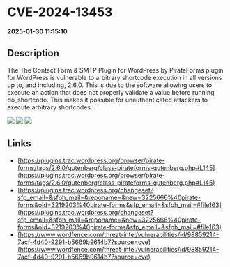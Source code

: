 # CVE-2024-13453

**2025-01-30 11:15:10**

## Description
The The Contact Form & SMTP Plugin for WordPress by PirateForms plugin for WordPress is vulnerable to arbitrary shortcode execution in all versions up to, and including, 2.6.0. This is due to the software allowing users to execute an action that does not properly validate a value before running do_shortcode. This makes it possible for unauthenticated attackers to execute arbitrary shortcodes.

![](https://img.shields.io/static/v1?label=Score&message=7.3&color=red)
![](https://img.shields.io/static/v1?label=Severity&message=HIGH&color=red)
![](https://img.shields.io/static/v1?label=CWE&message=RCE&color=green)

## Links
- [https://plugins.trac.wordpress.org/browser/pirate-forms/tags/2.6.0/gutenberg/class-pirateforms-gutenberg.php#L145](https://plugins.trac.wordpress.org/browser/pirate-forms/tags/2.6.0/gutenberg/class-pirateforms-gutenberg.php#L145)
- [https://plugins.trac.wordpress.org/changeset?sfp_email=&sfph_mail=&reponame=&new=3225666%40pirate-forms&old=3219203%40pirate-forms&sfp_email=&sfph_mail=#file163](https://plugins.trac.wordpress.org/changeset?sfp_email=&sfph_mail=&reponame=&new=3225666%40pirate-forms&old=3219203%40pirate-forms&sfp_email=&sfph_mail=#file163)
- [https://www.wordfence.com/threat-intel/vulnerabilities/id/98859214-7acf-4d40-9291-b5669b9614b7?source=cve](https://www.wordfence.com/threat-intel/vulnerabilities/id/98859214-7acf-4d40-9291-b5669b9614b7?source=cve)
